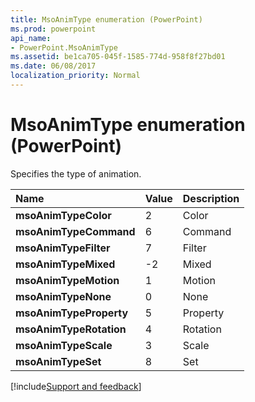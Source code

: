 ```yaml
---
title: MsoAnimType enumeration (PowerPoint)
ms.prod: powerpoint
api_name:
- PowerPoint.MsoAnimType
ms.assetid: be1ca705-045f-1585-774d-958f8f27bd01
ms.date: 06/08/2017
localization_priority: Normal
---
```



# MsoAnimType enumeration (PowerPoint)

Specifies the type of animation.



|Name|Value|Description|
|:-----|:-----|:-----|
|**msoAnimTypeColor**|2|Color|
|**msoAnimTypeCommand**|6|Command|
|**msoAnimTypeFilter**|7|Filter|
|**msoAnimTypeMixed**|-2|Mixed|
|**msoAnimTypeMotion**|1|Motion|
|**msoAnimTypeNone**|0|None|
|**msoAnimTypeProperty**|5|Property|
|**msoAnimTypeRotation**|4|Rotation|
|**msoAnimTypeScale**|3|Scale|
|**msoAnimTypeSet**|8|Set|

[!include[Support and feedback](~/includes/feedback-boilerplate.md)]